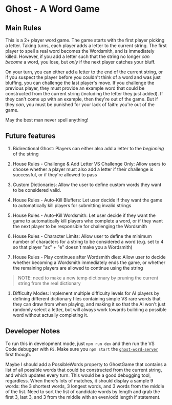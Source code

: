 # Ghost - A Word Game

## Main Rules

This is a 2+ player word game. The game starts with the first player picking a letter. Taking turns, each player adds a letter to the current string. The first player to spell a real word becomes the Wordsmith, and is immediately killed. However, if you add a letter such that the string no longer _can become_ a word, you lose, but _only_ if the next player catches your bluff.

On your turn, you can either add a letter to the end of the current string, or if you suspect the player before you couldn't think of a word and was just bluffing, you can challenge the last player's move. If you challenge the previous player, they must provide an example word that could be constructed from the current string (including the letter they just added). If they can't come up with an example, then they're out of the game. But if they _can_, you must be punished for your lack of faith: you're out of the game.

May the best man never spell anything!

## Future features

1. Bidirectional Ghost: Players can either also add a letter to the _beginning_ of the string

2. House Rules - Challenge & Add Letter VS Challenge Only: Allow users to choose whether a player must also add a letter if their challenge is successful, or if they're allowed to pass

3. Custom Dictionaries: Allow the user to define custom words they want to be considered valid.

4. House Rules - Auto-Kill Bluffers: Let user decide if they want the game to automatically kill players for submitting invalid strings

5. House Rules - Auto-Kill Wordsmith: Let user decide if they want the game to automatically kill players who complete a word, or if they want the next player to be responsible for challenging the Wordsmith

6. House Rules - Character Limits: Allow user to define the minimum number of characters for a string to be considered a word (e.g. set to 4 so that player "ax" + "e" doesn't make you a Wordsmith)

7. House Rules - Play continues after Wordsmith dies: Allow user to decide whether becoming a Wordsmith immediately ends the game, or whether the remaining players are allowed to continue using the string

> NOTE: need to make a new temp dictionary by pruning the current string from the real dictionary

1. Difficulty Modes: Implement multiple difficulty levels for AI players by defining different dictionary files containing simple VS rare words that they can draw from when playing, and making it so that the AI won't just randomly select a letter, but will always work towards building a possible word without actually completing it.


## Developer Notes

To run this in development mode, just `npm run dev` and then run the VS Code debugger with `F5`. Make sure you `npm start` the [`ghost-word-server`](https://github.com/MostlyArmless/ghost-word-server) first though.

Maybe I should add a PossibleWords property to GhostGame that contains a list of all possible words that could be constructed from the current string, and which updates every turn. This would be a good debugging tool, regardless. When there's lots of matches, it should display a sample 9 words: the 3 shortest words, 3 longest words, and 3 words from the middle of the list. Need to sort the list of candidate words by length and grab the first 3, last 3, and 3 from the middle with an even/odd length if statement.